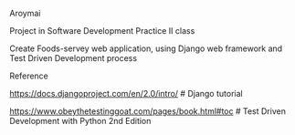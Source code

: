 Aroymai

Project in Software Development Practice II class

Create Foods-servey web application, using Django web framework and Test Driven Development process

Reference

https://docs.djangoproject.com/en/2.0/intro/ # Django tutorial

https://www.obeythetestinggoat.com/pages/book.html#toc # Test Driven Development with Python 2nd Edition

